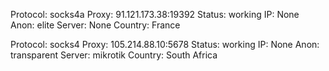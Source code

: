 Protocol: socks4a
Proxy: 91.121.173.38:19392
Status: working
IP: None
Anon: elite
Server: None
Country: France

Protocol: socks4
Proxy: 105.214.88.10:5678
Status: working
IP: None
Anon: transparent
Server: mikrotik
Country: South Africa

